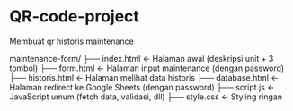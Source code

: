 # QR-code-project
Membuat qr historis maintenance

maintenance-form/
├── index.html             ← Halaman awal (deskripsi unit + 3 tombol)
├── form.html              ← Halaman input maintenance (dengan password)
├── historis.html          ← Halaman melihat data historis
├── database.html          ← Halaman redirect ke Google Sheets (dengan password)
├── script.js              ← JavaScript umum (fetch data, validasi, dll)
├── style.css              ← Styling ringan
